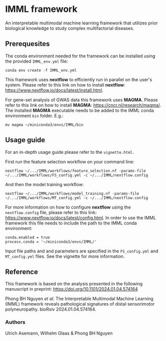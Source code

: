 # IMML framework
An interpretable multimodal machine learning framework that utilizes prior biological knowledge to study complex multifactorial diseases.

## Prerequesites

The conda environment needed for the framework can be installed using the provided `IMML_env.yml` file:
```
conda env create -f IMML_env.yml
```
This framework uses **nextflow** to efficiently run in parallel on the user's system. Please refer to this link on how to install **nextflow**: https://www.nextflow.io/docs/latest/install.html.

For gene-set analysis of GWAS data this framework uses **MAGMA**. Please refer to this link on how to install **MAGMA**: https://cncr.nl/research/magma/. The installed **MAGMA** executable needs to be added to the IMML conda environment ```bin``` folder. E.g.:
```
mv magma ~/miniconda3/envs/IMML/bin
```



## Usage guide
For an in-depth usage guide please refer to the ```vignette.html```.

First run the feature selection workflow on your command line:
```
nextflow ~/.../IMML/workflows/feature_selection.nf -params-file ~/.../IMML/workflows/FS_config.yml -c ~/.../IMML/nextflow.config
```
And then the model training workflow:
```
nextflow ~/.../IMML/workflows/model_training.nf -params-file ~/.../IMML/workflows/MT_config.yml -c ~/.../IMML/nextflow.config
```
For more information on how to configure **nextflow** using the ```nextflow.config``` file, please refer to this link: https://www.nextflow.io/docs/latest/config.html. In order to use the IMML framework this file needs to include the path to the IMML conda environment:
```
conda.enabled = true
process.conda = '~/miniconda3/envs/IMML/'
```
Input file paths and and parameters are specified in the ```FS_config.yml``` and ```MT_config.yml``` files. See the vignette for more information. 


## Reference

This framework is based on the analysis presented in the following manuscript in preprint: https://doi.org/10.1101/2024.01.04.574164

Phong BH Nguyen _et al_. The Interpretable Multimodal Machine Learning (IMML) framework reveals pathological signatures of distal sensorimotor polyneuropathy. bioRxiv 2024.01.04.574164.

### Authors
Ulrich Asemann, Wilhelm Glaas & Phong BH Nguyen
